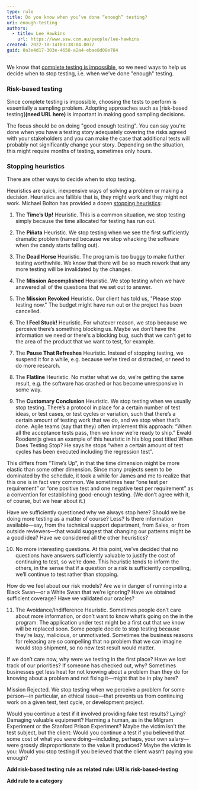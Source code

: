 ```yaml
---
type: rule
title: Do you know when you’ve done “enough” testing?
uri: enough-testing
authors:
  - title: Lee Hawkins
    url: https://www.ssw.com.au/people/lee-hawkins
created: 2022-10-14T03:38:04.007Z
guid: 0a3e4d17-303e-4658-a2a4-ebae8d08e784
---
```

We know that [complete testing is impossible](https://www.ssw.com.au/rules/complete-testing-is-impossible), so we need ways to help us decide when to stop testing, i.e. when we've done "enough" testing.

<!--endintro-->

### Risk-based testing

Since complete testing is impossible, choosing the tests to perform is essentially a sampling problem. Adopting approaches such as [risk-based testing]**(need URL here)** is important in making good sampling decisions.



The focus should be on doing "good enough testing". You can say you're done when you have a testing story adequately covering the risks agreed with your stakeholders and you can make the case that additional tests will probably not significantly change your story. Depending on the situation, this might require months of testing, sometimes only hours.

### Stopping heuristics

There are other ways to decide when to stop testing.

Heuristics are quick, inexpensive ways of solving a problem or making a decision. Heuristics are fallible that is, they might work and they might not work. Michael Bolton has provided a dozen [stopping heuristics](https://www.developsense.com/blog/2009/09/when-do-we-stop-test/):

1. The **Time’s Up!** Heuristic. This is a common situation, we stop testing simply because the time allocated for testing has run out.




2. The **Piñata** Heuristic. We stop testing when we see the first sufficiently dramatic problem (named because we stop whacking the software when the candy starts falling out).



3. The **Dead Horse** Heuristic. The program is too buggy to make further testing worthwhile. We know that there will be so much rework that any more testing will be invalidated by the changes.
4. The **Mission Accomplished** Heuristic. We stop testing when we have answered all of the questions that we set out to answer.
5. The **Mission Revoked** Heuristic. Our client has told us, "Please stop testing now." The budget might have run out or the project has been cancelled.

6. The **I Feel Stuck!** Heuristic. For whatever reason, we stop because we perceive there’s something blocking us. Maybe we don’t have the information we need or there's a blocking bug, such that we can’t get to the area of the product that we want to test, for example.

7. The **Pause That Refreshes** Heuristic. Instead of stopping testing, we suspend it for a while, e.g. because we're tired or distracted, or need to do more research. 
8. The **Flatline** Heuristic. No matter what we do, we’re getting the same result, e.g. the software has crashed or has become unresponsive in some way.




9. The **Customary Conclusion** Heuristic. We stop testing when we usually stop testing. There’s a protocol in place for a certain number of test ideas, or test cases, or test cycles or variation, such that there’s a certain amount of testing work that we do, and we stop when that’s done. Agile teams (say that they) often implement this approach: “When all the acceptance tests pass, then we know we’re ready to ship.” Ewald Roodenrijs gives an example of this heuristic in his blog post titled When Does Testing Stop? He says he stops “when a certain amount of test cycles has been executed including the regression test”.

This differs from “Time’s Up”, in that the time dimension might be more elastic than some other dimension. Since many projects seem to be dominated by the schedule, it took a while for James and me to realize that this one is in fact very common. We sometimes hear “one test per requirement” or “one positive test and one negative test per requirement” as a convention for establishing good-enough testing. (We don’t agree with it, of course, but we hear about it.)

Have we sufficiently questioned why we always stop here? Should we be doing more testing as a matter of course? Less? Is there information available—say, from the technical support department, from Sales, or from outside reviewers—that would suggest that changing our patterns might be a good idea? Have we considered all the other heuristics?

10. No more interesting questions. At this point, we’ve decided that no questions have answers sufficiently valuable to justify the cost of continuing to test, so we’re done. This heuristic tends to inform the others, in the sense that if a question or a risk is sufficiently compelling, we’ll continue to test rather than stopping.

How do we feel about our risk models? Are we in danger of running into a Black Swan—or a White Swan that we’re ignoring? Have we obtained sufficient coverage? Have we validated our oracles?

11. The Avoidance/Indifference Heuristic. Sometimes people don’t care about more information, or don’t want to know what’s going on the in the program. The application under test might be a first cut that we know will be replaced soon. Some people decide to stop testing because they’re lazy, malicious, or unmotivated. Sometimes the business reasons for releasing are so compelling that no problem that we can imagine would stop shipment, so no new test result would matter.

If we don’t care now, why were we testing in the first place? Have we lost track of our priorities? If someone has checked out, why? Sometimes businesses get less heat for not knowing about a problem than they do for knowing about a problem and not fixing it—might that be in play here?

Mission Rejected. We stop testing when we perceive a problem for some person—in particular, an ethical issue—that prevents us from continuing work on a given test, test cycle, or development project.

Would you continue a test if it involved providing fake test results? Lying? Damaging valuable equipment? Harming a human, as in the Milgram Experiment or the Stanford Prison Experiment? Maybe the victim isn’t the test subject, but the client: Would you continue a test if you believed that some cost of what you were doing—including, perhaps, your own salary—were grossly disproportionate to the value it produced? Maybe the victim is you: Would you stop testing if you believed that the client wasn’t paying you enough?

**Add risk-based testing rule as related rule: URI is risk-based-testing**

**Add rule to a category**